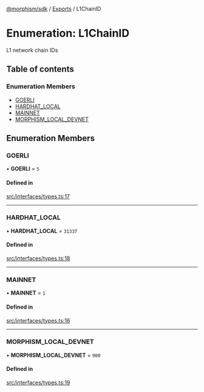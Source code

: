 [@morphism/sdk](../README) / [Exports](../modules) / L1ChainID

# Enumeration: L1ChainID

L1 network chain IDs

## Table of contents

### Enumeration Members

- [GOERLI](L1ChainID#goerli)
- [HARDHAT\_LOCAL](L1ChainID#hardhat_local)
- [MAINNET](L1ChainID#mainnet)
- [MORPHISM\_LOCAL\_DEVNET](L1ChainID#morphism_local_devnet)

## Enumeration Members

### GOERLI

• **GOERLI** = ``5``

#### Defined in

[src/interfaces/types.ts:17](https://github.com/morphism-labs/sdk/blob/97c4394/src/interfaces/types.ts#L17)

___

### HARDHAT\_LOCAL

• **HARDHAT\_LOCAL** = ``31337``

#### Defined in

[src/interfaces/types.ts:18](https://github.com/morphism-labs/sdk/blob/97c4394/src/interfaces/types.ts#L18)

___

### MAINNET

• **MAINNET** = ``1``

#### Defined in

[src/interfaces/types.ts:16](https://github.com/morphism-labs/sdk/blob/97c4394/src/interfaces/types.ts#L16)

___

### MORPHISM\_LOCAL\_DEVNET

• **MORPHISM\_LOCAL\_DEVNET** = ``900``

#### Defined in

[src/interfaces/types.ts:19](https://github.com/morphism-labs/sdk/blob/97c4394/src/interfaces/types.ts#L19)
